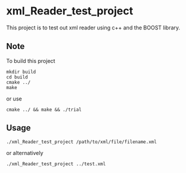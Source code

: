 # xml_Reader_test_project
This project is to test out xml reader using c++ and the BOOST library.

## Note

To build this project 

```
mkdir build
cd build
cmake ../
make
```

or use

```
cmake ../ && make && ./trial
```

## Usage 

```
./xml_Reader_test_project /path/to/xml/file/filename.xml
```

or alternatively

```
./xml_Reader_test_project ../test.xml
```
